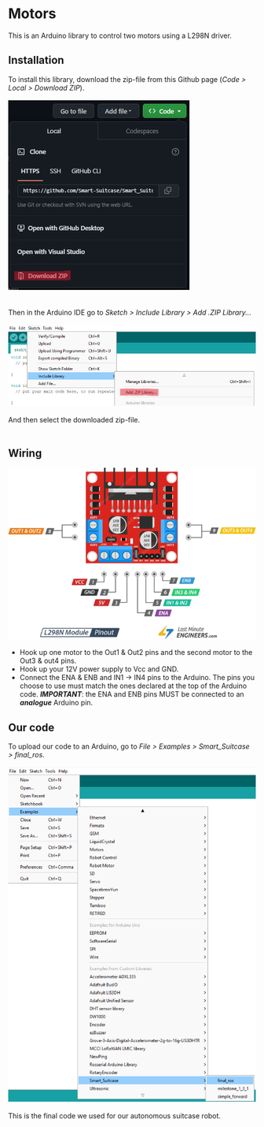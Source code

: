 # Motors

This is an Arduino library to control two motors using a L298N driver.

## Installation
To install this library, download the zip-file from this Github page (*Code > Local > Download ZIP*).<br/>
<br/>
![How to download the repo zip](zip_download.png)<br/>
<br/>
<br/>
Then in the Arduino IDE go to *Sketch > Include Library > Add .ZIP Library...*<br/>
<br/>
![How to install the repo zip](install_zip.png)<br/>
<br/>
And then select the downloaded zip-file.<br/>
<br/>
## Wiring
![wiring](L298N_wiring.png)<br/>
- Hook up one motor to the Out1 & Out2 pins and the second motor to the Out3 & out4 pins.
- Hook up your 12V power supply to Vcc and GND.
- Connect the ENA & ENB and IN1 -> IN4 pins to the Arduino. The pins you choose to use must match the ones declared at the top of the Arduino code. ***IMPORTANT***: the ENA and ENB pins MUST be connected to an ***analogue*** Arduino pin.
## Our code
To upload our code to an Arduino, go to *File > Examples > Smart_Suitcase > final_ros*.<br/>
<br/>
![How to get the code](arduino_code.png)<br/>
<br/>
This is the final code we used for our autonomous suitcase robot.